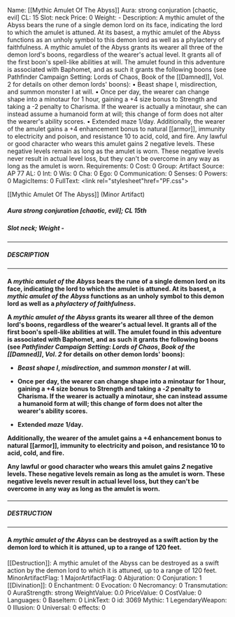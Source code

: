 Name: [[Mythic Amulet Of The Abyss]]
Aura: strong conjuration [chaotic, evil]
CL: 15
Slot: neck
Price: 0
Weight: -
Description: A mythic amulet of the Abyss bears the rune of a single demon lord on its face, indicating the lord to which the amulet is attuned. At its basest, a mythic amulet of the Abyss functions as an unholy symbol to this demon lord as well as a phylactery of faithfulness. A mythic amulet of the Abyss grants its wearer all three of the demon lord's boons, regardless of the wearer's actual level. It grants all of the first boon's spell-like abilities at will. The amulet found in this adventure is associated with Baphomet, and as such it grants the following boons (see Pathfinder Campaign Setting: Lords of Chaos, Book of the [[Damned]], Vol. 2 for details on other demon lords' boons): • Beast shape I, misdirection, and summon monster I at will. • Once per day, the wearer can change shape into a minotaur for 1 hour, gaining a +4 size bonus to Strength and taking a -2 penalty to Charisma. If the wearer is actually a minotaur, she can instead assume a humanoid form at will; this change of form does not alter the wearer's ability scores. • Extended maze 1/day. Additionally, the wearer of the amulet gains a +4 enhancement bonus to natural [[armor]], immunity to electricity and poison, and resistance 10 to acid, cold, and fire. Any lawful or good character who wears this amulet gains 2 negative levels. These negative levels remain as long as the amulet is worn. These negative levels never result in actual level loss, but they can't be overcome in any way as long as the amulet is worn.
Requirements: 0
Cost: 0
Group: Artifact
Source: AP 77
AL: 0
Int: 0
Wis: 0
Cha: 0
Ego: 0
Communication: 0
Senses: 0
Powers: 0
MagicItems: 0
FullText: <link rel="stylesheet"href="PF.css"><div class="heading"><p class="alignleft">[[Mythic Amulet Of The Abyss]] (Minor Artifact)</p><div style="clear: both;"></div></div><div><h5><b>Aura </b>strong conjuration [chaotic, evil]; <b>CL </b>15th</h5><h5><b>Slot </b>neck; <b>Weight </b>-</h5></div><hr/><div><h5><b>DESCRIPTION</b></h5></div><hr/><div><h4><p>A <i>mythic amulet of the Abyss</i> bears the rune of a single demon lord on its face, indicating the lord to which the amulet is attuned. At its basest, a <i>mythic amulet of the Abyss</i> functions as an unholy symbol to this demon lord as well as a <i>phylactery of faithfulness</i>. </p><p>A <i>mythic amulet of the Abyss</i> grants its wearer all three of the demon lord's boons, regardless of the wearer's actual level. It grants all of the first boon's spell-like abilities at will. The amulet found in this adventure is associated with Baphomet, and as such it grants the following boons (see <i>Pathfinder Campaign Setting</i>: <i>Lords of Chaos</i>, <i>Book of the</i> <i>[[Damned]]</i>, <i>Vol</i>. <i>2</i> for details on other demon lords' boons): </p><p><ul><li> <i>Beast shape I</i>, <i>misdirection</i>, and <i>summon monster I</i> at will. </p><p><li> Once per day, the wearer can change shape into a minotaur for 1 hour, gaining a +4 size bonus to Strength and taking a -<i>2</i> penalty to Charisma. If the wearer is actually a minotaur, she can instead assume a humanoid form at will; this change of form does not alter the wearer's ability scores. </p><p><li> Extended <i>maze</i> 1/day. </ul></p><p>Additionally, the wearer of the amulet gains a +4 enhancement bonus to natural [[armor]], immunity to electricity and poison, and resistance 10 to acid, cold, and fire. </p><p>Any lawful or good character who wears this amulet gains <i>2</i> negative levels. These negative levels remain as long as the amulet is worn. These negative levels never result in actual level loss, but they can't be overcome in any way as long as the amulet is worn.</p></h4></div><hr/><div><h5><b>DESTRUCTION</b></h5></div><hr/><div><h4><p>A <i>mythic amulet of the Abyss</i> can be destroyed as a swift action by the demon lord to which it is attuned, up to a range of 1<i>2</i>0 feet.</p></h4></div>
[[Destruction]]: A mythic amulet of the Abyss can be destroyed as a swift action by the demon lord to which it is attuned, up to a range of 120 feet.
MinorArtifactFlag: 1
MajorArtifactFlag: 0
Abjuration: 0
Conjuration: 1
[[Divination]]: 0
Enchantment: 0
Evocation: 0
Necromancy: 0
Transmutation: 0
AuraStrength: strong
WeightValue: 0.0
PriceValue: 0
CostValue: 0
Languages: 0
BaseItem: 0
LinkText: 0
id: 3069
Mythic: 1
LegendaryWeapon: 0
Illusion: 0
Universal: 0
effects: 0
